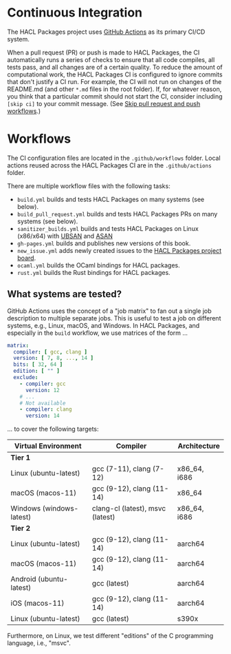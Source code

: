 # Continuous Integration

The HACL Packages project uses [GitHub Actions] as its primary CI/CD system.

When a pull request (PR) or push is made to HACL Packages, the CI automatically runs a series of checks to ensure that all code compiles, all tests pass, and all changes are of a certain quality.
To reduce the amount of computational work, the HACL Packages CI is configured to ignore commits that don't justify a CI run.
For example, the CI will not run on changes of the README.md (and other `*.md` files in the root folder).
If, for whatever reason, you think that a particular commit should not start the CI, consider including `[skip ci]` to your commit message.
(See [Skip pull request and push workflows].)

# Workflows

The CI configuration files are located in the `.github/workflows` folder.
Local actions reused across the HACL Packages CI are in the `.github/actions` folder.

There are multiple workflow files with the following tasks:

* `build.yml` builds and tests HACL Packages on many systems (see below).
* `build_pull_request.yml` builds and tests HACL Packages PRs on many systems (see below).
* `sanitizer_builds.yml` builds and tests HACL Packages on Linux (x86/x64) with [UBSAN] and [ASAN]
* `gh-pages.yml` builds and publishes new versions of this book.
* `new_issue.yml` adds newly created issues to the [HACL Packages project board].
* `ocaml.yml` builds the OCaml bindings for HACL packages.
* `rust.yml` builds the Rust bindings for HACL packages.

## What systems are tested?

GitHub Actions uses the concept of a "job matrix" to fan out a single job description to multiple separate jobs.
This is useful to test a job on different systems, e.g., Linux, macOS, and Windows.
In HACL Packages, and especially in the `build` workflow, we use matrices of the form ...

```yaml
matrix:
  compiler: [ gcc, clang ]
  version: [ 7, 8, ..., 14 ]
  bits: [ 32, 64 ]
  edition: [ "" ]
  exclude:
    - compiler: gcc
      version: 12
    # ...
    # Not available
    - compiler: clang
      version: 14
```

... to cover the following targets:

| Virtual Environment      | Compiler                         | Architecture      |
|--------------------------|----------------------------------|-------------------|
| **Tier 1**               |                                  |                   |
| Linux (ubuntu-latest)    | gcc (7-11), clang (7-12)         | x86\_64, i686     |
| macOS (macos-11)     | gcc (9-12), clang (11-14)        | x86\_64           |
| Windows (windows-latest) | clang-cl (latest), msvc (latest) | x86\_64, i686     |
| **Tier 2**               |                                  |                   |
| Linux (ubuntu-latest)    | gcc (9-12), clang (11-14)        | aarch64           |
| macOS (macos-11)     | gcc (9-12), clang (11-14)        | aarch64           |
| Android (ubuntu-latest)  | gcc (latest)                     | aarch64           |
| iOS (macos-11)       | gcc (9-12), clang (11-14)        | aarch64           |
| Linux (ubuntu-latest)    | gcc (latest)                     | s390x             |

Furthermore, on Linux, we test different "editions" of the C programming language, i.e., "msvc".

[GitHub Actions]: https://docs.github.com/en/actions
[HACL Packages project board]: https://github.com/orgs/cryspen/projects/1
[Virtual Environment]: https://github.com/actions/virtual-environments
[Skip pull request and push workflows]: https://github.blog/changelog/2021-02-08-github-actions-skip-pull-request-and-push-workflows-with-skip-ci/
[ubsan]: https://clang.llvm.org/docs/UndefinedBehaviorSanitizer.html
[asan]: https://clang.llvm.org/docs/AddressSanitizer.html

